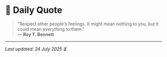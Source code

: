 # 📜 Daily Quote

> "Respect other people's feelings. It might mean nothing to you, but it could mean everything to them."  
> — **Roy T. Bennett**

---

_Last updated: 24 July 2025 ⏳_

